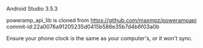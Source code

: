 Android Studio 3.5.3

poweramp_api_lib is cloned from https://github.com/maxmpz/powerampapi commit-id:22a0076a91205235d0415b586e35b7d4b6f03a0b

Ensure your phone clock is the same as your computer's, or it won't sync.
